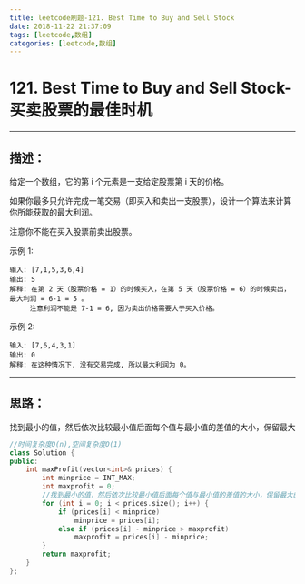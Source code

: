 ```yaml
---
title: leetcode刷题-121. Best Time to Buy and Sell Stock
date: 2018-11-22 21:37:09
tags: [leetcode,数组]
categories: [leetcode,数组]
---
```


# 121. Best Time to Buy and Sell Stock-买卖股票的最佳时机

---

## 描述：

给定一个数组，它的第 i 个元素是一支给定股票第 i 天的价格。

如果你最多只允许完成一笔交易（即买入和卖出一支股票），设计一个算法来计算你所能获取的最大利润。

注意你不能在买入股票前卖出股票。

示例 1:
```
输入: [7,1,5,3,6,4]
输出: 5
解释: 在第 2 天（股票价格 = 1）的时候买入，在第 5 天（股票价格 = 6）的时候卖出，最大利润 = 6-1 = 5 。
     注意利润不能是 7-1 = 6, 因为卖出价格需要大于买入价格。
```
示例 2:
```
输入: [7,6,4,3,1]
输出: 0
解释: 在这种情况下, 没有交易完成, 所以最大利润为 0。
```

---

## 思路：
找到最小的值，然后依次比较最小值后面每个值与最小值的差值的大小，保留最大

```c++
//时间复杂度O(n),空间复杂度O(1)
class Solution {
public:
    int maxProfit(vector<int>& prices) {
        int minprice = INT_MAX;
        int maxprofit = 0;
        //找到最小的值，然后依次比较最小值后面每个值与最小值的差值的大小，保留最大的差值
        for (int i = 0; i < prices.size(); i++) {
            if (prices[i] < minprice)
                minprice = prices[i];
            else if (prices[i] - minprice > maxprofit)
                maxprofit = prices[i] - minprice;
        }
        return maxprofit;
    }
};
```